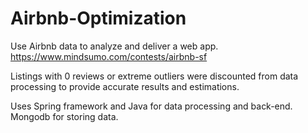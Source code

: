 # Airbnb-Optimization
Use Airbnb data to analyze and deliver a web app. https://www.mindsumo.com/contests/airbnb-sf

Listings with 0 reviews or extreme outliers were discounted from data processing to provide accurate results and estimations.

Uses Spring framework and Java for data processing and back-end. Mongodb for storing data.
